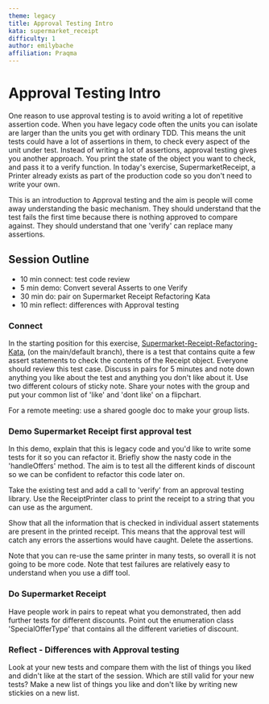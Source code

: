 ```yaml
---
theme: legacy
title: Approval Testing Intro
kata: supermarket_receipt
difficulty: 1
author: emilybache
affiliation: Praqma
---
```


# Approval Testing Intro

One reason to use approval testing is to avoid writing a lot of repetitive assertion code. When you have legacy code often the units you can isolate are larger than the units you get with ordinary TDD. This means the unit tests could have a lot of assertions in them, to check every aspect of the unit under test. Instead of writing a lot of assertions, approval testing gives you another approach. You print the state of the object you want to check, and pass it to a verify function. In today's exercise, SupermarketReceipt, a Printer already exists as part of the production code so you don't need to write your own.

This is an introduction to Approval testing and the aim is people will come away understanding the basic mechanism. They should understand that the test fails the first time because there is nothing approved to compare against. They should understand that one 'verify' can replace many assertions.

## Session Outline

* 10 min connect: test code review
* 5 min demo: Convert several Asserts to one Verify
* 30 min do: pair on Supermarket Receipt Refactoring Kata  
* 10 min reflect: differences with Approval testing

### Connect

In the starting position for this exercise, [Supermarket-Receipt-Refactoring-Kata](https://github.com/emilybache/SupermarketReceipt-Refactoring-Kata), (on the main/default branch), there is a test that contains quite a few assert statements to check the contents of the Receipt object. Everyone should review this test case. Discuss in pairs for 5 minutes and note down anything you like about the test and anything you don't like about it. Use two different colours of sticky note. Share your notes with the group and put your common list of 'like' and 'dont like' on a flipchart.

For a remote meeting: use a shared google doc to make your group lists.


### Demo Supermarket Receipt first approval test
In this demo, explain that this is legacy code and you'd like to write some tests for it so you can refactor it. Briefly show the nasty code in the 'handleOffers' method. The aim is to test all the different kinds of discount so we can be confident to refactor this code later on.

Take the existing test and add a call to 'verify' from an approval testing library. Use the ReceiptPrinter class to print the receipt to a string that you can use as the argument.

Show that all the information that is checked in individual assert statements are present in the printed receipt. This means that the approval test will catch any errors the assertions would have caught. Delete the assertions. 

Note that you can re-use the same printer in many tests, so overall it is not going to be more code. Note that test failures are relatively easy to understand when you use a diff tool.

### Do Supermarket Receipt
Have people work in pairs to repeat what you demonstrated, then add further tests for different discounts. Point out the enumeration class 'SpecialOfferType' that contains all the different varieties of discount.

### Reflect - Differences with Approval testing
Look at your new tests and compare them with the list of things you liked and didn't like at the start of the session. Which are still valid for your new tests? Make a new list of things you like and don't like by writing new stickies on a new list.

